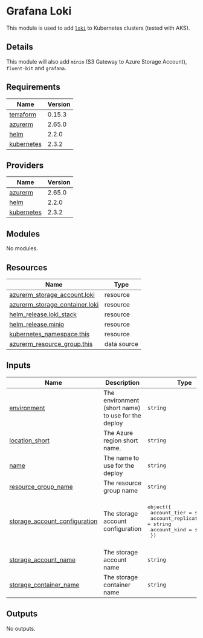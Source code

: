 # Grafana Loki

This module is used to add [`loki`](https://github.com/grafana/loki) to Kubernetes clusters (tested with AKS).

## Details

This module will also add `minio` (S3 Gateway to Azure Storage Account), `fluent-bit` and `grafana`.

## Requirements

| Name | Version |
|------|---------|
| <a name="requirement_terraform"></a> [terraform](#requirement\_terraform) | 0.15.3 |
| <a name="requirement_azurerm"></a> [azurerm](#requirement\_azurerm) | 2.65.0 |
| <a name="requirement_helm"></a> [helm](#requirement\_helm) | 2.2.0 |
| <a name="requirement_kubernetes"></a> [kubernetes](#requirement\_kubernetes) | 2.3.2 |

## Providers

| Name | Version |
|------|---------|
| <a name="provider_azurerm"></a> [azurerm](#provider\_azurerm) | 2.65.0 |
| <a name="provider_helm"></a> [helm](#provider\_helm) | 2.2.0 |
| <a name="provider_kubernetes"></a> [kubernetes](#provider\_kubernetes) | 2.3.2 |

## Modules

No modules.

## Resources

| Name | Type |
|------|------|
| [azurerm_storage_account.loki](https://registry.terraform.io/providers/hashicorp/azurerm/2.65.0/docs/resources/storage_account) | resource |
| [azurerm_storage_container.loki](https://registry.terraform.io/providers/hashicorp/azurerm/2.65.0/docs/resources/storage_container) | resource |
| [helm_release.loki_stack](https://registry.terraform.io/providers/hashicorp/helm/2.2.0/docs/resources/release) | resource |
| [helm_release.minio](https://registry.terraform.io/providers/hashicorp/helm/2.2.0/docs/resources/release) | resource |
| [kubernetes_namespace.this](https://registry.terraform.io/providers/hashicorp/kubernetes/2.3.2/docs/resources/namespace) | resource |
| [azurerm_resource_group.this](https://registry.terraform.io/providers/hashicorp/azurerm/2.65.0/docs/data-sources/resource_group) | data source |

## Inputs

| Name | Description | Type | Default | Required |
|------|-------------|------|---------|:--------:|
| <a name="input_environment"></a> [environment](#input\_environment) | The environment (short name) to use for the deploy | `string` | n/a | yes |
| <a name="input_location_short"></a> [location\_short](#input\_location\_short) | The Azure region short name. | `string` | n/a | yes |
| <a name="input_name"></a> [name](#input\_name) | The name to use for the deploy | `string` | n/a | yes |
| <a name="input_resource_group_name"></a> [resource\_group\_name](#input\_resource\_group\_name) | The resource group name | `string` | `""` | no |
| <a name="input_storage_account_configuration"></a> [storage\_account\_configuration](#input\_storage\_account\_configuration) | The storage account configuration | <pre>object({<br>    account_tier             = string<br>    account_replication_type = string<br>    account_kind             = string<br>  })</pre> | <pre>{<br>  "account_kind": "StorageV2",<br>  "account_replication_type": "GRS",<br>  "account_tier": "Standard"<br>}</pre> | no |
| <a name="input_storage_account_name"></a> [storage\_account\_name](#input\_storage\_account\_name) | The storage account name | `string` | `""` | no |
| <a name="input_storage_container_name"></a> [storage\_container\_name](#input\_storage\_container\_name) | The storage container name | `string` | `"loki"` | no |

## Outputs

No outputs.
